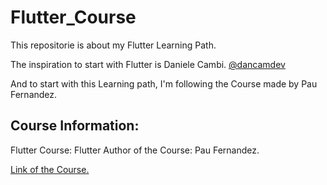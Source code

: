 # Flutter_Course
This repositorie is about my Flutter Learning Path.

The inspiration to start with Flutter is Daniele Cambi.
[@dancamdev](https://www.instagram.com/dancamdev/?hl=es)

And to start with this Learning path, I'm following the Course made by Pau Fernandez.

## Course Information:

Flutter Course: Flutter
Author of the Course: Pau Fernandez.

[Link of the Course.](https://youtube.com/playlist?list=PL-DwF6obA18K9Vb7TP0dd-ISTET9JkMnF)
